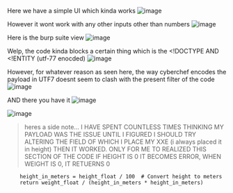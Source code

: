 
Here we have a simple UI which kinda works 
![image](https://github.com/user-attachments/assets/b452071b-2683-441d-b9bc-552f0f67cbd8)

However it wont work with any other inputs other than numbers
![image](https://github.com/user-attachments/assets/cdddb0b9-6166-41c4-b4d7-db1d2da1f166)

Here is the burp suite view 
![image](https://github.com/user-attachments/assets/6aece962-c95f-4084-9b90-a1893d8a9c1e)

Welp, the code kinda blocks a certain thing which is the <!DOCTYPE AND <!ENTITY (utf-77 enocded)
![image](https://github.com/user-attachments/assets/213ac47f-6638-4533-98cb-8cae1d6a6740)

However, for whatever reason as seen here, the way cyberchef encodes the payload in UTF7 doesnt seem to clash with the present filter of the code
![image](https://github.com/user-attachments/assets/280bbdec-364c-43b7-be84-0bcca5f8a156)

AND there you have it 
![image](https://github.com/user-attachments/assets/54dfcf06-9feb-4959-8c4f-c8ac64336eab)


![image](https://github.com/user-attachments/assets/d830c654-61c8-44e3-ad43-12cb95f367c6)


> heres a side note...
> I HAVE SPENT COUNTLESS TIMES THINKING MY PAYLOAD WAS THE ISSUE UNTIL I FIGURED I SHOULD TRY ALTERING THE FIELD OF WHICH I PLACE MY XXE (i always placed it in height)
> THEN IT WORKED. ONLY FOR ME TO REALIZED THIS SECTION OF THE CODE
> IF HEIGHT IS 0 IT BECOMES ERROR, WHEN WEIGHT IS 0, IT RETUERNS 0 

```
    height_in_meters = height_float / 100  # Convert height to meters
    return weight_float / (height_in_meters * height_in_meters)
```
